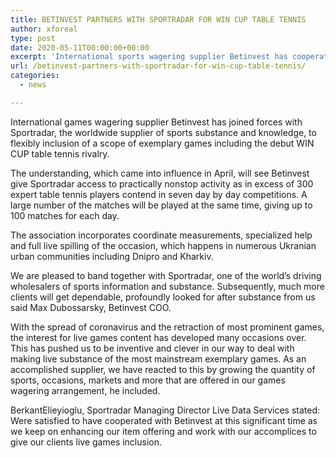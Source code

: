```yaml
---
title: BETINVEST PARTNERS WITH SPORTRADAR FOR WIN CUP TABLE TENNIS
author: xforeal 
type: post
date: 2020-05-11T00:00:00+00:00
excerpt: 'International sports wagering supplier Betinvest has cooperated with Sportradar, the worldwide supplier of sports substance and insight, to flexibly inclusion of a scope of great games including the debut WIN CUP table tennis competition '
url: /betinvest-partners-with-sportradar-for-win-cup-table-tennis/
categories:
  - news

---
```

International games wagering supplier Betinvest has joined forces with Sportradar, the worldwide supplier of sports substance and knowledge, to flexibly inclusion of a scope of exemplary games including the debut WIN CUP table tennis rivalry. 

The understanding, which came into influence in April, will see Betinvest give Sportradar access to practically nonstop activity as in excess of 300 expert table tennis players contend in seven day by day competitions. A large number of the matches will be played at the same time, giving up to 100 matches for each day. 

The association incorporates coordinate measurements, specialized help and full live spilling of the occasion, which happens in numerous Ukranian urban communities including Dnipro and Kharkiv. 

We are pleased to band together with Sportradar, one of the world&#8217;s driving wholesalers of sports information and substance. Subsequently, much more clients will get dependable, profoundly looked for after substance from us said Max Dubossarsky, Betinvest COO. 

With the spread of coronavirus and the retraction of most prominent games, the interest for live games content has developed many occasions over. This has pushed us to be inventive and clever in our way to deal with making live substance of the most mainstream exemplary games. As an accomplished supplier, we have reacted to this by growing the quantity of sports, occasions, markets and more that are offered in our games wagering arrangement, he included. 

BerkantElieyioglu, Sportradar Managing Director Live Data Services stated: Were satisfied to have cooperated with Betinvest at this significant time as we keep on enhancing our item offering and work with our accomplices to give our clients live games inclusion.